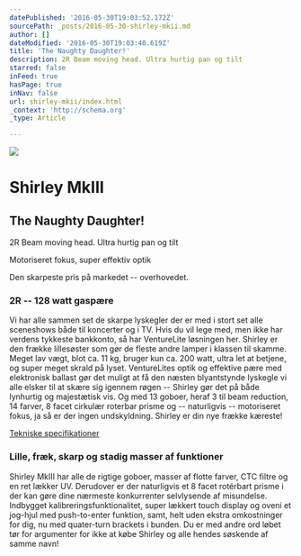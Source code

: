 ```yaml
---
datePublished: '2016-05-30T19:03:52.172Z'
sourcePath: _posts/2016-05-30-shirley-mkii.md
author: []
dateModified: '2016-05-30T19:03:40.619Z'
title: 'The Naughty Daughter!'
description: 2R Beam moving head. Ultra hurtig pan og tilt
starred: false
inFeed: true
hasPage: true
inNav: false
url: shirley-mkii/index.html
_context: 'http://schema.org'
_type: Article

---
```

![](https://s3-us-west-2.amazonaws.com/the-grid-img/p/8831bcc66878c5e0514338f14d5cb11bc87d3c1c.jpg)

# Shirley MkIII

## The Naughty Daughter!

2R Beam moving head. Ultra hurtig pan og tilt

Motoriseret fokus, super effektiv optik

Den skarpeste pris på markedet -- overhovedet.

### 2R -- 128 watt gaspære

Vi har alle sammen set de skarpe lyskegler der er med i stort set alle sceneshows både til koncerter og i TV. Hvis du vil lege med, men ikke har verdens tykkeste bankkonto, så har VentureLite løsningen her. Shirley er den frække lillesøster som gør de fleste andre lamper i klassen til skamme. Meget lav vægt, blot ca. 11 kg, bruger kun ca. 200 watt, ultra let at betjene, og super meget skrald på lyset. VentureLites optik og effektive pære med elektronisk ballast gør det muligt at få den næsten blyantstynde lyskegle vi alle elsker til at skære sig igennem røgen -- Shirley gør det på både lynhurtig og majestætisk vis. Og med 13 goboer, heraf 3 til beam reduction, 14 farver, 8 facet cirkulær roterbar prisme og -- naturligvis -- motoriseret fokus, ja så er der ingen undskyldning. Shirley er din nye frække kæreste!

[Tekniske specifikationer][0]

### Lille, fræk, skarp og stadig masser af funktioner

Shirley MkIII har alle de rigtige goboer, masser af flotte farver, CTC filtre og en ret lækker UV. Derudover er der naturligvis et 8 facet rotérbart prisme i der kan gøre dine nærmeste konkurrenter selvlysende af misundelse. Indbygget kalibreringsfunktionalitet, super lækkert touch display og oveni et jog-hjul med push-to-enter funktion, samt, helt uden ekstra omkostninger for dig, nu med quater-turn brackets i bunden. Du er med andre ord løbet tør for argumenter for ikke at købe Shirley og alle hendes søskende af samme navn!

[0]: http://venturelite.dk/filer/Shirley_MkIII_Specifikationer.pdf